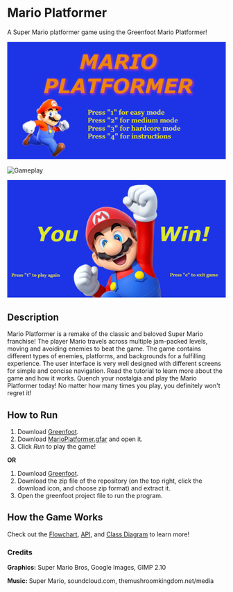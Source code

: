 # Mario Platformer
A Super Mario platformer game using the Greenfoot Mario Platformer! 

![Title Screen](/Mario%20Platformer/images/titlescreen.gif)

![Gameplay](Mario%20Platformer/images/gameplay.jpg)

![Win Screen](Mario%20Platformer/images/winscreen.gif)

## Description
Mario Platformer is a remake of the classic and beloved Super Mario franchise! The player Mario travels across multiple jam-packed levels, moving and avoiding enemies to beat the game. The game contains different types of enemies, platforms, and backgrounds for a fulfilling experience. The user interface is very well designed with different screens for simple and concise navigation. Read the tutorial to learn more about the game and how it works. Quench your nostalgia and play the Mario Platformer today! No matter how many times you play, you definitely won't regret it! 

## How to Run

1. Download [Greenfoot](https://www.greenfoot.org/download).
2. Download [MarioPlatformer.gfar](MarioPlatformer.gfar) and open it.
3. Click *Run* to play the game! 

**OR**

1. Download [Greenfoot](https://www.greenfoot.org/download).
2. Download the zip file of the repository (on the top right, click the download icon, and choose zip format) and extract it.
3. Open the greenfoot project file to run the program. 

## How the Game Works
Check out the [Flowchart](Documentation/Flowchart.pdf), [API](Documentation/API.pdf), and [Class Diagram](Documentation/ClassDiagram.pdf) to learn more!


### Credits
**Graphics:** Super Mario Bros, Google Images, GIMP 2.10

**Music:** Super Mario, soundcloud.com, themushroomkingdom.net/media
